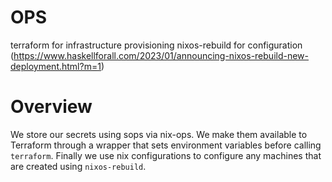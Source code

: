 # OPS

terraform for infrastructure provisioning
nixos-rebuild for configuration (https://www.haskellforall.com/2023/01/announcing-nixos-rebuild-new-deployment.html?m=1)

# Overview

We store our secrets using sops via nix-ops. We make them available to Terraform
through a wrapper that sets environment variables before calling
`terraform`. Finally we use nix configurations to configure any machines that
are created using `nixos-rebuild`.
